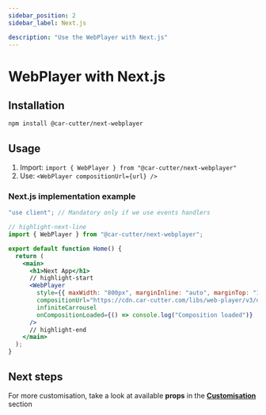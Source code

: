 ```yaml
---
sidebar_position: 2
sidebar_label: Next.js

description: "Use the WebPlayer with Next.js"
---
```


# WebPlayer with Next.js

## Installation

```bash npm2yarn
npm install @car-cutter/next-webplayer
```

## Usage

1. Import: `import { WebPlayer } from "@car-cutter/next-webplayer"`
2. Use: `<WebPlayer compositionUrl={url} />`

### Next.js implementation example

```jsx title="/app/page.tsx"
"use client"; // Mandatory only if we use events handlers

// highlight-next-line
import { WebPlayer } from "@car-cutter/next-webplayer";

export default function Home() {
  return (
    <main>
      <h1>Next App</h1>
      // highlight-start
      <WebPlayer
        style={{ maxWidth: "800px", marginInline: "auto", marginTop: "16px" }}
        compositionUrl="https://cdn.car-cutter.com/libs/web-player/v3/demos/composition.json"
        infiniteCarrousel
        onCompositionLoaded={() => console.log("Composition loaded")}
      />
      // highlight-end
    </main>
  );
}
```

## Next steps

For more customisation, take a look at available **props** in the **[Customisation](../customisation.md)** section
